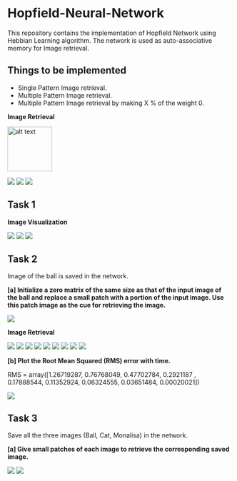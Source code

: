 # Hopfield-Neural-Network
This repository contains the implementation of Hopfield Network using Hebbian Learning algorithm. The network is used as auto-associative memory for Image retrieval.

## Things to be implemented
* Single Pattern Image retrieval.
* Multiple Pattern Image retrieval.
* Multiple Pattern Image retrieval by making X % of the weight 0.

**Image Retrieval**

<img src="https://github.com/sambittarai/Hopfield-Neural-Network/blob/main/Images/Part_3/ball_weight_25%25.gif" alt="alt text" width="100" height="100">

![](https://github.com/sambittarai/Hopfield-Neural-Network/blob/main/Images/Part_3/ball_weight_25%25.gif)  ![](https://github.com/sambittarai/Hopfield-Neural-Network/blob/main/Images/Part_3/cat_weight_25%25.gif)  ![](https://github.com/sambittarai/Hopfield-Neural-Network/blob/main/Images/Part_3/mona_weight_25%25.gif)

## Task 1

**Image Visualization**

![](Images/Part_1/Ball.png)  ![](Images/Part_1/Cat.png)  ![](Images/Part_1/Mona.png)

## Task 2
Image of the ball is saved in the network.

**[a] Initialize a zero matrix of the same size as that of the input image of the ball and replace a small patch with a portion of the input image. Use this patch image as the cue for retrieving the image.**

![](Images/Part_1/Ball_patch.png)


**Image Retrieval**

![](Images/Part_2/Iteration_1.png) ![](Images/Part_2/Iteration_2.png) ![](Images/Part_2/Iteration_3.png) ![](Images/Part_2/Iteration_4.png) ![](Images/Part_2/Iteration_5.png) ![](Images/Part_2/Iteration_6.png) ![](Images/Part_2/Iteration_7.png) ![](Images/Part_2/Iteration_8.png) ![](Images/Part_1/Ball.png)

**[b] Plot the Root Mean Squared (RMS) error with time.**

RMS = array([1.26719287, 0.76768049, 0.47702784, 0.2921187 , 0.17888544, 0.11352924, 0.06324555, 0.03651484, 0.00020021])

![](Images/Part_2/RMS_plot.png)

## Task 3
Save all the three images (Ball, Cat, Monalisa) in the network.

**[a] Give small patches of each image to retrieve the corresponding saved image.**

![](Images/Part_1/Cat_patch.png) ![](Images/Part_1/Mona_patch.png)

  
